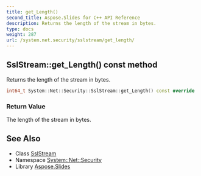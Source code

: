 ```yaml
---
title: get_Length()
second_title: Aspose.Slides for C++ API Reference
description: Returns the length of the stream in bytes.
type: docs
weight: 287
url: /system.net.security/sslstream/get_length/
---
```

## SslStream::get_Length() const method


Returns the length of the stream in bytes.

```cpp
int64_t System::Net::Security::SslStream::get_Length() const override
```


### Return Value

The length of the stream in bytes.

## See Also

* Class [SslStream](../)
* Namespace [System::Net::Security](../../)
* Library [Aspose.Slides](../../../)